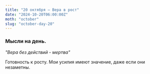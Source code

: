 ```yaml
---
title: "20 октября – Вера в рост"
date: "2024-10-20T06:00:00Z"
moth: "october"
slug: "october-day-20"
---
```


### Мысли на день. 
_"Вера без действий - мертва"_

Готовность к росту. Мои усилия имеют значение, даже если они незаметны.

